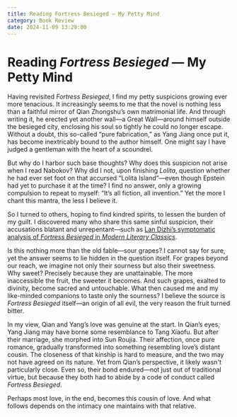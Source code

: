 ```yaml
---
title: Reading Fortress Besieged — My Petty Mind
category: Book Review
date: 2024-11-09 13:29:00
---
```

# Reading _Fortress Besieged_ — My Petty Mind

<!--Yusuol-->
Having revisited _Fortress Besieged_, I find my petty suspicions growing ever more tenacious. It increasingly seems to me that the novel is nothing less than a faithful mirror of Qian Zhongshu’s own matrimonial life. And through writing it, he erected yet another wall—a Great Wall—around himself outside the besieged city, enclosing his soul so tightly he could no longer escape. Without a doubt, this so-called “pure fabrication,” as Yang Jiang once put it, has become inextricably bound to the author himself. One might say I have judged a gentleman with the heart of a scoundrel.
<!--Yusuol-->

But why do I harbor such base thoughts? Why does this suspicion not arise when I read Nabokov? Why did I not, upon finishing _Lolita_, question whether he had ever set foot on that accursed “Lolita Island”—even though Epstein had yet to purchase it at the time? I find no answer, only a growing compulsion to repeat to myself: “It’s all fiction, all invention.” Yet the more I chant this mantra, the less I believe it.

So I turned to others, hoping to find kindred spirits, to lessen the burden of my guilt. I discovered many who share this same sinful suspicion, their accusations blatant and unrepentant—such as [Lan Dizhi’s symptomatic analysis of _Fortress Besieged_ in _Modern Literary Classics_](https://www.zhihu.com/question/66753133/answer/247526836).

Is this nothing more than the old fable—sour grapes? I cannot say for sure, yet the answer seems to lie hidden in the question itself. For grapes beyond our reach, we imagine not only their sourness but also their sweetness. Why sweet? Precisely because they are unattainable. The more inaccessible the fruit, the sweeter it becomes. And such grapes, exalted to divinity, become sacred and untouchable. What then caused me and my like-minded companions to taste only the sourness? I believe the source is _Fortress Besieged_ itself—an origin of all evil, the very reason the fruit turned bitter.

In my view, Qian and Yang’s love was genuine at the start. In Qian’s eyes, Yang Jiang may have borne some resemblance to Tang Xiaofu. But after their marriage, she morphed into Sun Roujia. Their affection, once pure romance, gradually transformed into something resembling love’s distant cousin. The closeness of that kinship is hard to measure, and the two may not have agreed on its nature. Yet from Qian’s perspective, it likely wasn't particularly close. Even so, their bond endured—not just out of traditional virtue, but because they both had to abide by a code of conduct called _Fortress Besieged_.

Perhaps most love, in the end, becomes this cousin of love. And what follows depends on the intimacy one maintains with that relative.